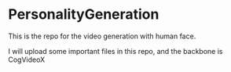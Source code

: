 # PersonalityGeneration
This is the repo for the video generation with human face.

I will upload some important files in this repo, and the backbone is CogVideoX
